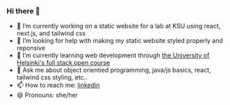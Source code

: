 ### Hi there 👋

- 🔭 I’m currently working on a static website for a lab at KSU using react, next.js, and tailwind css
- 🤔 I’m looking for help with making my static website styled properly and reponsive
- 🌱 I’m currently learning web development through [the University of Helsinki's full stack open course](https://fullstackopen.com/en/)
- 💬 Ask me about object orientied programming, java/js basics, react, tailwind css styling, etc..
- 📫 How to reach me: [linkedin](https://www.linkedin.com/in/suzan-manasreh/)
- 😄 Pronouns: she/her

<!--
**suzm10/suzm10** is a ✨ _special_ ✨ repository because its `README.md` (this file) appears on your GitHub profile.

Here are some ideas to get you started:

- 🔭 I’m currently working on ...
- 🌱 I’m currently learning ...
- 👯 I’m looking to collaborate on ...
- 🤔 I’m looking for help with ...
- 💬 Ask me about ...
- 📫 How to reach me: ...
- 😄 Pronouns: ...
- ⚡ Fun fact: ...
-->
